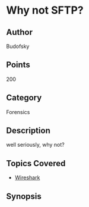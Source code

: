 # Why not SFTP?
## Author
Budofsky
## Points
200
## Category
Forensics
## Description
well seriously, why not? 
## Topics Covered

- [Wireshark](/forensics/what-is-wireshark/)
## Synopsis

